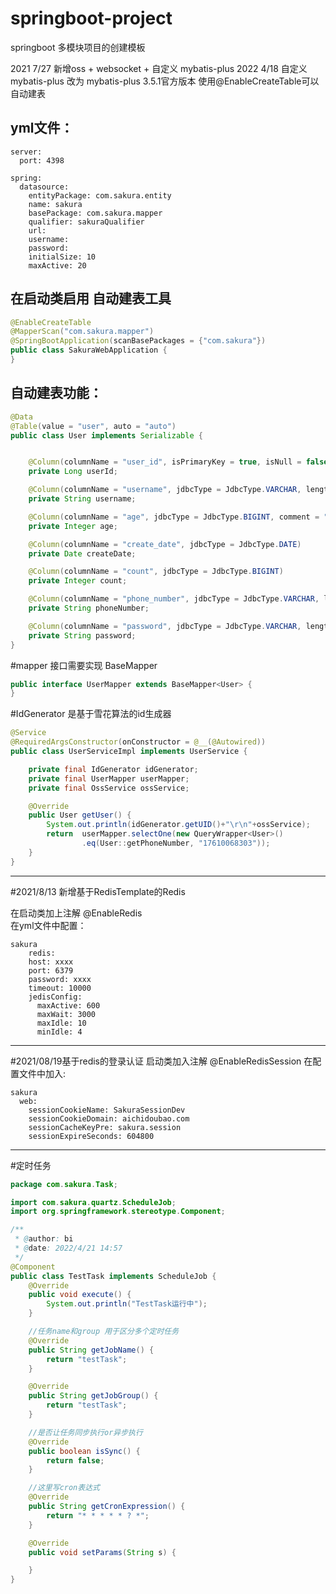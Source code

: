 # springboot-project

springboot 多模块项目的创建模板

2021 7/27 新增oss + websocket + 自定义 mybatis-plus
2022 4/18 自定义mybatis-plus 改为 mybatis-plus 3.5.1官方版本  使用@EnableCreateTable可以自动建表


yml文件：
---------
```
server:
  port: 4398

spring:
  datasource:
    entityPackage: com.sakura.entity
    name: sakura
    basePackage: com.sakura.mapper
    qualifier: sakuraQualifier
    url: 
    username: 
    password: 
    initialSize: 10
    maxActive: 20
```
 

在启动类启用 自动建表工具
---------
```java
@EnableCreateTable
@MapperScan("com.sakura.mapper")
@SpringBootApplication(scanBasePackages = {"com.sakura"})
public class SakuraWebApplication {
}
```

自动建表功能：
--------

```java
@Data
@Table(value = "user", auto = "auto")
public class User implements Serializable {


    @Column(columnName = "user_id", isPrimaryKey = true, isNull = false, jdbcType = JdbcType.BIGINT, comment = "用户id")
    private Long userId;

    @Column(columnName = "username", jdbcType = JdbcType.VARCHAR, length = 32, comment = "用户名")
    private String username;

    @Column(columnName = "age", jdbcType = JdbcType.BIGINT, comment = "年龄")
    private Integer age;

    @Column(columnName = "create_date", jdbcType = JdbcType.DATE)
    private Date createDate;

    @Column(columnName = "count", jdbcType = JdbcType.BIGINT)
    private Integer count;

    @Column(columnName = "phone_number", jdbcType = JdbcType.VARCHAR, length = 32, comment = "手机号")
    private String phoneNumber;

    @Column(columnName = "password", jdbcType = JdbcType.VARCHAR, length = 32, comment = "密码")
    private String password;
}
```

#mapper 接口需要实现 BaseMapper<br>

```java
public interface UserMapper extends BaseMapper<User> {
}
```

#IdGenerator 是基于雪花算法的id生成器

```java
@Service
@RequiredArgsConstructor(onConstructor = @__(@Autowired))
public class UserServiceImpl implements UserService {

    private final IdGenerator idGenerator;
    private final UserMapper userMapper;
    private final OssService ossService;

    @Override
    public User getUser() {
        System.out.println(idGenerator.getUID()+"\r\n"+ossService);
        return  userMapper.selectOne(new QueryWrapper<User>()
                .eq(User::getPhoneNumber, "17610068303"));
    }
}
```
***
#2021/8/13 新增基于RedisTemplate的Redis

在启动类加上注解 @EnableRedis <br>
在yml文件中配置：<br>
````
sakura
    redis:
    host: xxxx
    port: 6379
    password: xxxx
    timeout: 10000
    jedisConfig:
      maxActive: 600
      maxWait: 3000
      maxIdle: 10
      minIdle: 4
````


***
#2021/08/19基于redis的登录认证
启动类加入注解 @EnableRedisSession
在配置文件中加入:
````
sakura
  web:
    sessionCookieName: SakuraSessionDev
    sessionCookieDomain: aichidoubao.com
    sessionCacheKeyPre: sakura.session
    sessionExpireSeconds: 604800
````

***
#定时任务
````java
package com.sakura.Task;

import com.sakura.quartz.ScheduleJob;
import org.springframework.stereotype.Component;

/**
 * @author: bi
 * @date: 2022/4/21 14:57
 */
@Component
public class TestTask implements ScheduleJob {
    @Override
    public void execute() {
        System.out.println("TestTask运行中");
    }

    //任务name和group 用于区分多个定时任务
    @Override
    public String getJobName() {
        return "testTask";
    }

    @Override
    public String getJobGroup() {
        return "testTask";
    }

    //是否让任务同步执行or异步执行
    @Override
    public boolean isSync() {
        return false;
    }

    //这里写cron表达式
    @Override
    public String getCronExpression() {
        return "* * * * * ? *";
    }

    @Override
    public void setParams(String s) {

    }
}

````